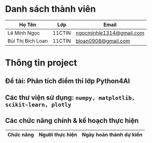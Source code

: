 # Danh sách thành viên
Họ Tên|Lớp|Email
-|-|-
Lê Minh Ngọc|11CTIN|ngocminhle1314@gmail.com
Bùi Thị Bích Loan|11CTIN|bloan0908@gmail.com

# Thông tin project
## Đề tài: Phân tích điểm thi lớp Python4AI
## Các thư viện sử dụng: `numpy, matplotlib, scikit-learn, plotly`

## Các chức năng chính & kế hoạch thực hiện

Chức năng|Người thực hiện|Ngày hoàn thành dự kiến
-|-|-
